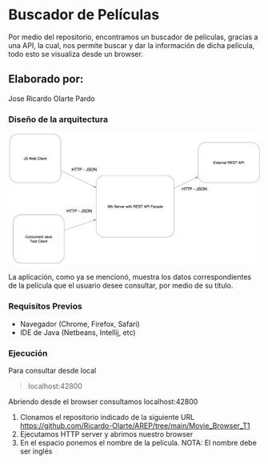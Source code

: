 # Buscador de Películas
Por medio del repositorio, encontramos un buscador de películas, gracias a una API, la cual, nos permite buscar y dar la información de dicha película, todo esto se visualiza desde un browser.

## Elaborado por:
Jose Ricardo Olarte Pardo

### Diseño de la arquitectura
![arquitectura](https://github.com/Ricardo-Olarte/AREP/blob/main/Movie_Browser_T1/images/arq.png)

La aplicación, como ya se mencionó, muestra los datos correspondientes de la película que el usuario desee consultar, por medio de su título.

### Requisitos Previos
* Navegador (Chrome, Firefox, Safari)
* IDE de Java (Netbeans, Intellij, etc)

### Ejecución
Para consultar desde local

> localhost:42800

Abriendo desde el browser consultamos localhost:42800
1. Clonamos el repositorio indicado de la siguiente URL https://github.com/Ricardo-Olarte/AREP/tree/main/Movie_Browser_T1
2. Ejecutamos HTTP server y abrimos nuestro browser
3. En el espacio ponemos el nombre de la película. NOTA: El nombre debe ser inglés

